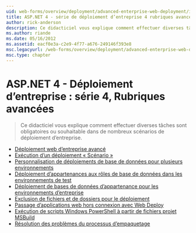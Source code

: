 ```yaml
---
uid: web-forms/overview/deployment/advanced-enterprise-web-deployment/index
title: ASP.NET 4 - série de déploiement d’entreprise 4 rubriques avancées | Microsoft Docs
author: rick-anderson
description: Ce didacticiel vous explique comment effectuer diverses tâches sont obligatoires ou souhaitable dans de nombreux scénarios de déploiement d’entreprise.
ms.author: riande
ms.date: 05/16/2012
ms.assetid: eacf0e3a-c2e9-4f77-a676-249146f393e8
msc.legacyurl: /web-forms/overview/deployment/advanced-enterprise-web-deployment
msc.type: chapter
---
```

<a name="aspnet-4---enterprise-deployment-series-4-advanced-topics"></a>ASP.NET 4 - Déploiement d’entreprise : série 4, Rubriques avancées
====================
> Ce didacticiel vous explique comment effectuer diverses tâches sont obligatoires ou souhaitable dans de nombreux scénarios de déploiement d’entreprise.


- [Déploiement web d’entreprise avancé](advanced-enterprise-web-deployment.md)
- [Exécution d’un déploiement « Scénario »](performing-a-what-if-deployment.md)
- [Personnalisation de déploiements de base de données pour plusieurs environnements](customizing-database-deployments-for-multiple-environments.md)
- [Déploiement d’appartenances aux rôles de base de données dans les environnements de test](deploying-database-role-memberships-to-test-environments.md)
- [Déploiement de bases de données d’appartenance pour les environnements d’entreprise](deploying-membership-databases-to-enterprise-environments.md)
- [Exclusion de fichiers et de dossiers pour le déploiement](excluding-files-and-folders-from-deployment.md)
- [Passage d’applications web hors connexion avec Web Deploy ](taking-web-applications-offline-with-web-deploy.md)
- [Exécution de scripts Windows PowerShell à partir de fichiers projet MSBuild](running-windows-powershell-scripts-from-msbuild-project-files.md)
- [Résolution des problèmes du processus d’empaquetage](troubleshooting-the-packaging-process.md)
